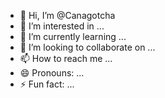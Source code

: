 - 👋 Hi, I’m @Canagotcha
- 👀 I’m interested in ...
- 🌱 I’m currently learning ...
- 💞️ I’m looking to collaborate on ...
- 📫 How to reach me ...
- 😄 Pronouns: ...
- ⚡ Fun fact: ...

<!---
Canagotcha/Canagotcha is a ✨ special ✨ repository because its `README.md` (this file) appears on your GitHub profile.
You can click the Preview link to take a look at your changes.
--->
